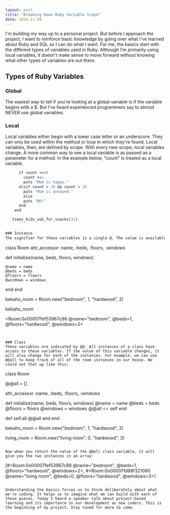 ```yaml
---
layout: post
title: "Breaking Down Ruby Variable Scope"
date: 2018-11-09
---
```


I'm building my way up to a personal project. But before I approach the project, I want to reinforce basic knowledge by going over what I've learned about Ruby and SQL so I can do what I want. For me, the basics start with the different types of variables used in Ruby. Although I'm primarily using local variables, it doesn't make sense to move forward without knowing what other types of variables are out there.

## Types of Ruby Variables

### Global
The easiest way to tell if you're looking at a global variable is if the variable begins with a $. But I've heard experienced programmers say to almost NEVER use global variables.

### Local
Local variables either begin with a lower case letter or an underscore. They can only be used within the method or loop in which they're found. Local variables, then, are defined by scope. With every new scope, local variables change. A more common way to see a local variable is as passed as a parameter for a method. In the example below, "count" is treated as a local variable.

``` def times_kids_ask_for_snacks(count)
      if count <=10
        count +=1
        puts "Mom is happy."
      elsif count > 10 && count < 20
        puts "Mom is annoyed."
        else
        puts "NO!"
      end
    end

   times_kids_ask_for_snacks(31)
      ```

### Instance
The signifier for these variables is a single @. The value is available to a specific instance. Once you leave the scope of the object, you don't have access to that instance variable. I like to think about different instances as rooms in a house. In the house, there are rooms that have things in common. A room will have a type, beds, floors, and windows. One instance of a room, might be my living room. There are three windows in my living room. There are no beds and hardwood floors. That data belongs to my the instance of a room known as a living room. Now, another instance of a room would be my bedroom. My bedroom won't remember any of the elements contained in the living room. It doesn't need to. What it does need to know is that there is one bed, hardwood floors, and two windows. So, to create this instance and to use the variables, it could look like this:

```
class Room
  attr_accessor :name, :beds, :floors, :windows

  def initialize(name, beds, floors, windows)

<!-- local variables signified by @ will store the information for the instance we're creating-->
    @name = name
    @beds = beds
    @floors = floors
    @windows = windows
  end
end

<!-- Create a new instance of a room. -->
bekahs_room = Room.new("bedroom", 1, "hardwood", 2)

<!-- Return the instance -->
bekahs_room

<!-- Results -->
<Room:0x00007fef53967c98 @name="bedroom", @beds=1, @floors="hardwood", @windows=2>
```


### Class
These variables are indicated by @@. All instances of a class have access to these variables. If the value of this variable changes, it will also change for each of the instances. For example, we can use @@all to keep track of all of the room instances in our house. We could set that up like this:

```
class Room

  @@all = []

  attr_accessor :name, :beds, :floors, :windows

  def initialize(name, beds, floors, windows)
    @name = name
    @beds = beds
    @floors = floors
    @windows = windows
    @@all << self
  end

<!-- Class method to access the @@all array -->
  def self.all
    @@all
  end
end

<!-- Create two instances that are stored in the @@all array upon initialization -->
bekahs_room = Room.new("bedroom", 1, "hardwood", 2)

living_room = Room.new("living room", 0, "hardwood", 3)

```

Now when you return the value of the @@all class variable, it will give you the two instances in an array:

```
[#<Room:0x00007fef53967c98 @name="bedroom", @beds=1, @floors="hardwood", @windows=2>, #<Room:0x00007fd88f321080 @name="living room", @beds=0, @floors="hardwood", @windows=3>]
```

Understanding the basics forces us to think deliberately about what we're coding. It helps us to imagine what we can build with each of those pieces. Today I heard a speaker talk about project-based learning and its importance in our development as new coders. This is the beginning of my project. Stay tuned for more to come.

